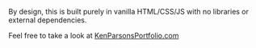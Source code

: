 By design, this is built purely in vanilla HTML/CSS/JS with no libraries or external dependencies. 

Feel free to take a look at [KenParsonsPortfolio.com](https://www.kenparsonsportfolio.com)

